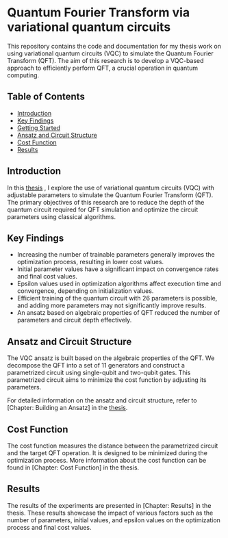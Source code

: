 # Quantum Fourier Transform via variational quantum circuits

This repository contains the code and documentation for my thesis work on using variational quantum circuits (VQC) to simulate the Quantum Fourier Transform (QFT). The aim of this research is to develop a VQC-based approach to efficiently perform QFT, a crucial operation in quantum computing.

## Table of Contents

- [Introduction](#introduction)
- [Key Findings](#key-findings)
- [Getting Started](#getting-started)
- [Ansatz and Circuit Structure](#ansatz-and-circuit-structure)
- [Cost Function](#cost-function)
- [Results](#results)

## Introduction

In this [thesis](https://github.com/EvangeliaS/Quantum-Fourier-Transform-via-variational-quantum-circuits/blob/3e2a6da4b577a2c1c4828fc98ed88ab024080860/Implementing_Quantum_Fourier_Transform_via_variational_quantum_circuits.pdf) , I explore the use of variational quantum circuits (VQC) with adjustable parameters to simulate the Quantum Fourier Transform (QFT). The primary objectives of this research are to reduce the depth of the quantum circuit required for QFT simulation and optimize the circuit parameters using classical algorithms.

## Key Findings

- Increasing the number of trainable parameters generally improves the optimization process, resulting in lower cost values.
- Initial parameter values have a significant impact on convergence rates and final cost values.
- Epsilon values used in optimization algorithms affect execution time and convergence, depending on initialization values.
- Efficient training of the quantum circuit with 26 parameters is possible, and adding more parameters may not significantly improve results.
- An ansatz based on algebraic properties of QFT reduced the number of parameters and circuit depth effectively.


## Ansatz and Circuit Structure

The VQC ansatz is built based on the algebraic properties of the QFT. We decompose the QFT into a set of 11 generators and construct a parametrized circuit using single-qubit and two-qubit gates. This parametrized circuit aims to minimize the cost function by adjusting its parameters.

For detailed information on the ansatz and circuit structure, refer to [Chapter: Building an Ansatz] in the [thesis](https://github.com/EvangeliaS/Quantum-Fourier-Transform-via-variational-quantum-circuits/blob/3e2a6da4b577a2c1c4828fc98ed88ab024080860/Implementing_Quantum_Fourier_Transform_via_variational_quantum_circuits.pdf).

## Cost Function

The cost function measures the distance between the parametrized circuit and the target QFT operation. It is designed to be minimized during the optimization process. More information about the cost function can be found in [Chapter: Cost Function] in the thesis.

## Results

The results of the experiments are presented in [Chapter: Results] in the thesis. These results showcase the impact of various factors such as the number of parameters, initial values, and epsilon values on the optimization process and final cost values.
